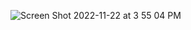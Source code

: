 ![Screen Shot 2022-11-22 at 3 55 04 PM](https://user-images.githubusercontent.com/106638262/203246869-b933514e-3bb1-4b74-ab53-acbf42e8ec08.png)


<!-- 
we can specify the links in react with three different ways
1. pure html reference
2. link
3. nav.link

📍html
pure html reference is a typical anchor link element, 
so when we click the link the whole application is reloaded from the beginning 
so it is no effective in react

📍link vs nav.link
link and nav.link are similar in React.
nav.link gives us a couple of additional things.
we can add in here active class name and 
that will automatically tie your css class to current url 
 -->
